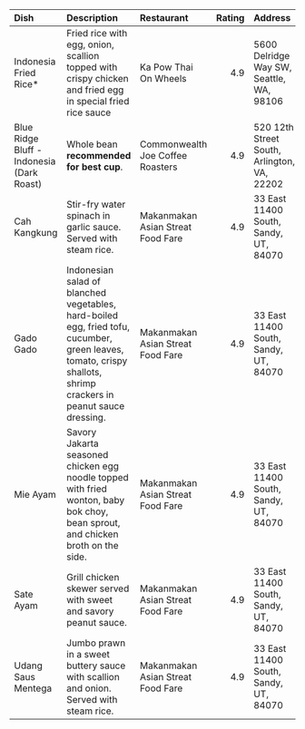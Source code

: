 | Dish                                      | Description                                                                                                                                                      | Restaurant                        |   Rating | Address                                     |
|:------------------------------------------|:-----------------------------------------------------------------------------------------------------------------------------------------------------------------|:----------------------------------|---------:|:--------------------------------------------|
| Indonesia Fried Rice*                     | Fried rice with egg, onion, scallion topped with crispy chicken and fried egg in special fried rice sauce                                                        | Ka Pow Thai On Wheels             |      4.9 | 5600 Delridge Way SW, Seattle, WA, 98106    |
| Blue Ridge Bluff - Indonesia (Dark Roast) | Whole bean **recommended for best cup**.                                                                                                                         | Commonwealth Joe Coffee Roasters  |      4.9 | 520 12th Street South, Arlington, VA, 22202 |
| Cah Kangkung                              | Stir-fry water spinach in garlic sauce. Served with steam rice.                                                                                                  | Makanmakan Asian Streat Food Fare |      4.9 | 33 East 11400 South, Sandy, UT, 84070       |
| Gado Gado                                 | Indonesian salad of blanched vegetables, hard-boiled egg, fried tofu, cucumber, green leaves, tomato, crispy shallots, shrimp crackers in peanut sauce dressing. | Makanmakan Asian Streat Food Fare |      4.9 | 33 East 11400 South, Sandy, UT, 84070       |
| Mie Ayam                                  | Savory Jakarta seasoned chicken egg noodle topped with fried wonton, baby bok choy, bean sprout, and chicken broth on the side.                                  | Makanmakan Asian Streat Food Fare |      4.9 | 33 East 11400 South, Sandy, UT, 84070       |
| Sate Ayam                                 | Grill chicken skewer served with sweet and savory peanut sauce.                                                                                                  | Makanmakan Asian Streat Food Fare |      4.9 | 33 East 11400 South, Sandy, UT, 84070       |
| Udang Saus Mentega                        | Jumbo prawn in a sweet buttery sauce with scallion and onion. Served with steam rice.                                                                            | Makanmakan Asian Streat Food Fare |      4.9 | 33 East 11400 South, Sandy, UT, 84070       |